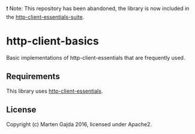 :exclamation:  Note: This repository has been abandoned, the library is now included in the [http-client-essentials-suite](https://github.com/dmfs/http-client-essentials-suite).

# http-client-basics

Basic implementations of http-client-essentials that are frequently used.

## Requirements

This library uses [http-client-essentials](https://github.com/dmfs/http-client-essentials).

## License

Copyright (c) Marten Gajda 2016, licensed under Apache2.


